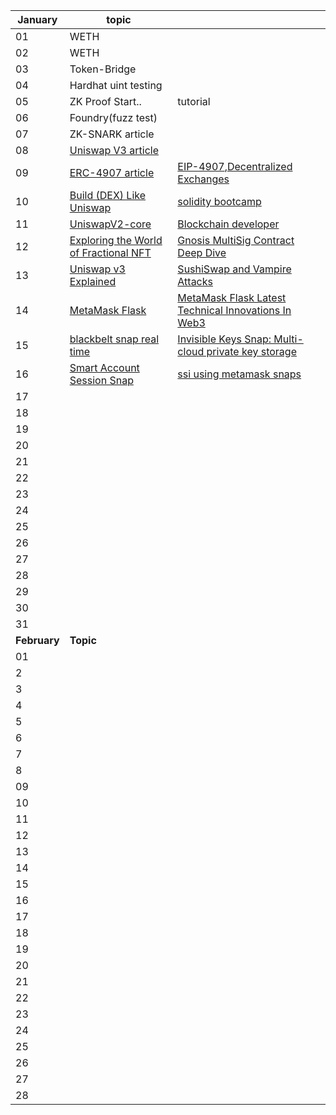 |**January**|**topic**||
|---|----|--|
|01|WETH|
|02|WETH|
|03|Token-Bridge|
|04|Hardhat uint testing|
|05|ZK Proof Start..|tutorial|
|06|Foundry(fuzz test)|
|07|ZK-SNARK article|
|08|[Uniswap V3 article](https://medium.com/coinmonks/uniswap-v3-explained-57e0cdf86719)|
|09|[ERC-4907 article](https://blog.devgenius.io/erc-4907-the-nft-rental-standard-edb60fe6527b)|[EIP-4907](https://github.com/ethereum/EIPs/blob/master/EIPS/eip-4907.md),[Decentralized Exchanges](https://blog.cryptostars.is/what-are-decentralized-exchanges-how-do-dexs-work-4e54fd477e0e)|
|10|[Build (DEX) Like Uniswap](https://blog.cryptostars.is/how-to-build-a-decentralized-exchange-dex-like-uniswap-e31bb03062b3)|[solidity bootcamp](https://medium.com/encode-club/announcing-encode-club-q1-2023-bootcamps-apply-now-17cf856e3a6d)|
|11|[UniswapV2-core](https://github.com/AnandK-2024/v2-core)|[Blockchain developer](https://youtube.com/playlist?list=PL7TVpuddQJV35__DoA5JJLb5FW3u7Qvuw)|
|12|[Exploring the World of Fractional NFT](https://www.youtube.com/watch?v=tz34KP6M6GU&list=PL7TVpuddQJV35__DoA5JJLb5FW3u7Qvuw&index=5)|[Gnosis MultiSig Contract Deep Dive](https://www.youtube.com/watch?v=_2ZJ5HBEfUk&list=PL7TVpuddQJV35__DoA5JJLb5FW3u7Qvuw&index=6)|
|13|[Uniswap v3 Explained](https://mvpworkshop.co/blog/uniswap-v3-explained-all-you-need-to-know/)|[SushiSwap and Vampire Attacks](https://www.gemini.com/cryptopedia/sushiswap-uniswap-vampire-attack)|
|14|[MetaMask Flask](https://etherworld.co/2022/01/19/metamask-flask-a-wallet-for-web3-developers/)|[ MetaMask Flask Latest Technical Innovations In Web3](https://medium.com/metamask/how-metamask-flask-enables-developers-to-build-the-latest-technical-innovations-in-web3-66bfbb4abcc0)|
|15|[blackbelt snap real time](https://metamask.io/news/developers/blackbelt-snap-real-time-self-defense-against-scams/)|[Invisible Keys Snap: Multi-cloud private key storage](https://metamask.io/news/developers/invisible-keys-snap-multi-cloud-private-key-storage/)|
|16|[Smart Account Session Snap](https://metamask.io/news/developers/smart-account-session-snap-gaming-dapp-auto-approvals/)|[ssi using metamask snaps](https://medium.com/@blockchainlabum/its-time-to-prove-your-worth-in-dao-ssi-using-metamask-snaps-part-1-3-cfed7c10e6f7)|
|17||
|18||
|19||
|20||
|21||
|22||
|23||
|24||
|25||
|26||
|27||
|28||
|29||
|30||
|31||
|**February**|**Topic**|
|01||
|2||
|3||
|4||
|5||
|6||
|7||
|8||
|09||
|10||
|11||
|12||
|13||
|14||
|15||
|16||
|17||
|18||
|19||
|20||
|21||
|22||
|23||
|24||
|25||
|26||
|27||
|28||
